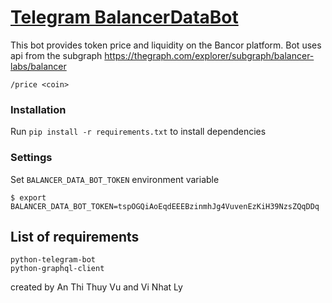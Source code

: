 # [Telegram BalancerDataBot](https://t.me/BalancerDataBot)

This bot provides token price and liquidity on the Bancor platform. Bot uses api from the subgraph https://thegraph.com/explorer/subgraph/balancer-labs/balancer

```
/price <coin>
```

### Installation

Run `pip install -r requirements.txt` to install dependencies

### Settings

Set `BALANCER_DATA_BOT_TOKEN` environment variable

```console
$ export BALANCER_DATA_BOT_TOKEN=tspOGQiAoEqdEEEBzinmhJg4VuvenEzKiH39NzsZQqDDq
```

List of requirements
-------------
    python-telegram-bot
    python-graphql-client


created by An Thi Thuy Vu and Vi Nhat Ly
